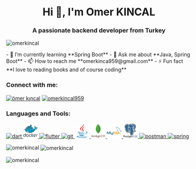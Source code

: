 <h1 align="center">Hi 👋, I'm Omer KINCAL</h1> <h3 align="center">A passionate backend developer from Turkey</h3> <p align="left"> <img src="https://komarev.com/ghpvc/?username=omerkincal&label=Profile%20views&color=0e75b6&style=flat" alt="omerkincal" /> </p> - 🌱 I’m currently learning **Spring Boot** - 💬 Ask me about **Java, Spring Boot** - 📫 How to reach me **omerkinca959@gmail.com** - ⚡ Fun fact **I love to reading books and of course coding** <h3 align="left">Connect with me:</h3> <p align="left"> <a href="https://linkedin.com/in/ömer kıncal" target="blank"><img align="center" src="https://raw.githubusercontent.com/rahuldkjain/github-profile-readme-generator/master/src/images/icons/Social/linked-in-alt.svg" alt="ömer kıncal" height="30" width="40" /></a> <a href="https://www.hackerrank.com/omerkincal959" target="blank"><img align="center" src="https://raw.githubusercontent.com/rahuldkjain/github-profile-readme-generator/master/src/images/icons/Social/hackerrank.svg" alt="omerkincal959" height="30" width="40" /></a> </p> <h3 align="left">Languages and Tools:</h3> <p align="left"> <a href="https://dart.dev" target="_blank" rel="noreferrer"> <img src="https://www.vectorlogo.zone/logos/dartlang/dartlang-icon.svg" alt="dart" width="40" height="40"/> </a> <a href="https://www.docker.com/" target="_blank" rel="noreferrer"> <img src="https://raw.githubusercontent.com/devicons/devicon/master/icons/docker/docker-original-wordmark.svg" alt="docker" width="40" height="40"/> </a> <a href="https://flutter.dev" target="_blank" rel="noreferrer"> <img src="https://www.vectorlogo.zone/logos/flutterio/flutterio-icon.svg" alt="flutter" width="40" height="40"/> </a> <a href="https://git-scm.com/" target="_blank" rel="noreferrer"> <img src="https://www.vectorlogo.zone/logos/git-scm/git-scm-icon.svg" alt="git" width="40" height="40"/> </a> <a href="https://www.java.com" target="_blank" rel="noreferrer"> <img src="https://raw.githubusercontent.com/devicons/devicon/master/icons/java/java-original.svg" alt="java" width="40" height="40"/> </a> <a href="https://www.mongodb.com/" target="_blank" rel="noreferrer"> <img src="https://raw.githubusercontent.com/devicons/devicon/master/icons/mongodb/mongodb-original-wordmark.svg" alt="mongodb" width="40" height="40"/> </a> <a href="https://www.mysql.com/" target="_blank" rel="noreferrer"> <img src="https://raw.githubusercontent.com/devicons/devicon/master/icons/mysql/mysql-original-wordmark.svg" alt="mysql" width="40" height="40"/> </a> <a href="https://www.postgresql.org" target="_blank" rel="noreferrer"> <img src="https://raw.githubusercontent.com/devicons/devicon/master/icons/postgresql/postgresql-original-wordmark.svg" alt="postgresql" width="40" height="40"/> </a> <a href="https://postman.com" target="_blank" rel="noreferrer"> <img src="https://www.vectorlogo.zone/logos/getpostman/getpostman-icon.svg" alt="postman" width="40" height="40"/> </a> <a href="https://spring.io/" target="_blank" rel="noreferrer"> <img src="https://www.vectorlogo.zone/logos/springio/springio-icon.svg" alt="spring" width="40" height="40"/> </a> </p> <p><img align="left" src="https://github-readme-stats.vercel.app/api/top-langs?username=omerkincal&show_icons=true&locale=en&layout=compact" alt="omerkincal" /></p> <p>&nbsp;<img align="center" src="https://github-readme-stats.vercel.app/api?username=omerkincal&show_icons=true&locale=en" alt="omerkincal" /></p> <p><img align="center" src="https://github-readme-streak-stats.herokuapp.com/?user=omerkincal&" alt="omerkincal" /></p>
